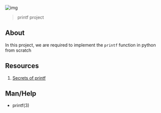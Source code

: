 ![img](https://assets.imaginablefutures.com/media/images/ALX_Logo.max-200x150.png)
> printf project

## About 
In this project, we are required to implement the ```printf``` function in python from scratch 


## Resources 
1. [Secrets of printf](https://www.academia.edu/10297206/Secrets_of_printf_)

## Man/Help 
- printf(3)